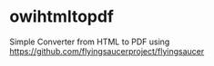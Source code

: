 # owihtmltopdf

Simple Converter from HTML to PDF using https://github.com/flyingsaucerproject/flyingsaucer

